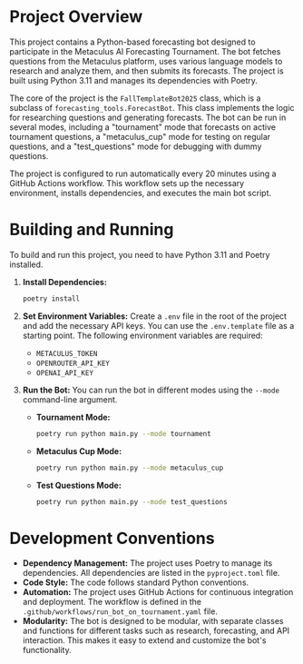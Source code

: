 # Project Overview

This project contains a Python-based forecasting bot designed to participate in the Metaculus AI Forecasting Tournament. The bot fetches questions from the Metaculus platform, uses various language models to research and analyze them, and then submits its forecasts. The project is built using Python 3.11 and manages its dependencies with Poetry.

The core of the project is the `FallTemplateBot2025` class, which is a subclass of `forecasting_tools.ForecastBot`. This class implements the logic for researching questions and generating forecasts. The bot can be run in several modes, including a "tournament" mode that forecasts on active tournament questions, a "metaculus_cup" mode for testing on regular questions, and a "test_questions" mode for debugging with dummy questions.

The project is configured to run automatically every 20 minutes using a GitHub Actions workflow. This workflow sets up the necessary environment, installs dependencies, and executes the main bot script.

# Building and Running

To build and run this project, you need to have Python 3.11 and Poetry installed.

1.  **Install Dependencies:**
    ```bash
    poetry install
    ```

2.  **Set Environment Variables:**
    Create a `.env` file in the root of the project and add the necessary API keys. You can use the `.env.template` file as a starting point. The following environment variables are required:
    *   `METACULUS_TOKEN`
    *   `OPENROUTER_API_KEY`
    *   `OPENAI_API_KEY`

3.  **Run the Bot:**
    You can run the bot in different modes using the `--mode` command-line argument.

    *   **Tournament Mode:**
        ```bash
        poetry run python main.py --mode tournament
        ```

    *   **Metaculus Cup Mode:**
        ```bash
        poetry run python main.py --mode metaculus_cup
        ```

    *   **Test Questions Mode:**
        ```bash
        poetry run python main.py --mode test_questions
        ```

# Development Conventions

*   **Dependency Management:** The project uses Poetry to manage its dependencies. All dependencies are listed in the `pyproject.toml` file.
*   **Code Style:** The code follows standard Python conventions.
*   **Automation:** The project uses GitHub Actions for continuous integration and deployment. The workflow is defined in the `.github/workflows/run_bot_on_tournament.yaml` file.
*   **Modularity:** The bot is designed to be modular, with separate classes and functions for different tasks such as research, forecasting, and API interaction. This makes it easy to extend and customize the bot's functionality.
